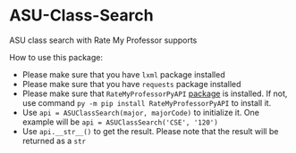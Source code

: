 # ASU-Class-Search
ASU class search with Rate My Professor supports

How to use this package:
* Please make sure that you have ```lxml``` package installed
* Please make sure that you have ```requests``` package installed
* Please make sure that ```RateMyProfessorPyAPI``` [package](https://github.com/remiliacn/RateMyProfessorPy) is installed. If not, use command ```py -m pip install RateMyProfessorPyAPI``` to install it.
* Use ```api = ASUClassSearch(major, majorCode)``` to initialize it. One example will be ```api = ASUClassSearch('CSE', '120')```
* Use ```api.__str__()``` to get the result. Please note that the result will be returned as a ``str``
